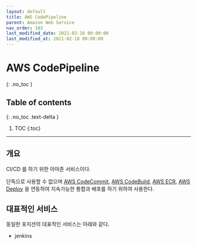 ```yaml
---
layout: default
title: AWS CodePipeline
parent: Amazon Web Service
nav_order: 103
last_modified_date: 2021-02-18 00:00:00
last_modified_at: 2021-02-18 00:00:00
---
```


# AWS CodePipeline
{: .no_toc }

## Table of contents
{: .no_toc .text-delta }

1. TOC
{:toc}

---

## 개요

CI/CD 를 하기 위한 아마존 서비스이다. 

단독으로 사용할 수 없으며 [AWS CodeCommit](AWS%20CodeCommit), [AWS CodeBuild](AWS%20CodeBuild), [AWS ECR](AWS%20ECR), [AWS Deploy](AWS%20Deploy) 을 연동하여 지속가능한 통합과 배포를 하기 위하여 사용한다.

## 대표적인 서비스

동일한 포지션의 대표적인 서비스는 아래와 같다. 

- jenkins